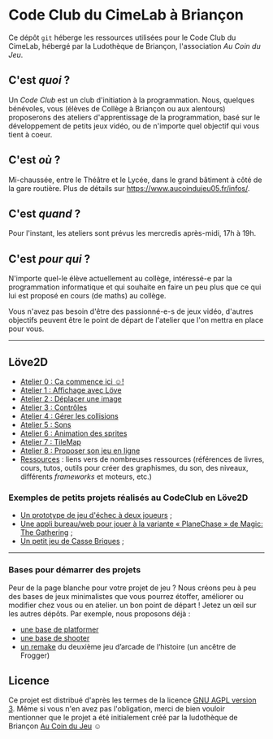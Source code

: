 # Code Club du CimeLab à Briançon

Ce dépôt `git` héberge les ressources utilisées pour le Code Club du CimeLab, hébergé par la Ludothèque de Briançon, l'association *Au Coin du Jeu*.

## C'est *quoi* ?

Un *Code Club* est un club d'initiation à la programmation.
Nous, quelques bénévoles, vous (élèves de Collège à Briançon ou aux alentours) proposerons des ateliers d'apprentissage de la programmation, basé sur le développement de petits jeux vidéo, ou de n'importe quel objectif qui vous tient à coeur.

## C'est *où* ?

Mi-chaussée, entre le Théâtre et le Lycée, dans le grand bâtiment à côté de la gare routière.
Plus de détails sur <https://www.aucoindujeu05.fr/infos/>.

## C'est *quand* ?

Pour l'instant, les ateliers sont prévus les mercredis après-midi, 17h à 19h.

## C'est *pour qui* ?

N'importe quel-le élève actuellement au collège, intéressé-e par la programmation informatique et qui souhaite en faire un peu plus que ce qui lui est proposé en cours (de maths) au collège.

Vous n'avez pas besoin d'être des passionné-e-s de jeux vidéo, d'autres objectifs peuvent être le point de départ de l'atelier que l'on mettra en place pour vous.

----

## Löve2D

* [Atelier 0 : Ca commence ici ☺️!](./love2d/atelier0.md)
* [Atelier 1 : Affichage avec Löve](./love2d/atelier1.md)
* [Atelier 2 : Déplacer une image](./love2d/atelier2.md)
* [Atelier 3 : Contrôles](./love2d/atelier3.md)
* [Atelier 4 : Gérer les collisions](love2d/atelier4.md)
* [Atelier 5 : Sons](./love2d/atelier5.md)
* [Atelier 6 : Animation des sprites](./love2d/atelier6.md)
* [Atelier 7 : TileMap](./love2d/atelier7.md)
* [Atelier 8 : Proposer son jeu en ligne](./love2d/atelier8.md)
* [Ressources](./love2d/Ressources.md) : liens vers de nombreuses ressources (références de livres, cours, tutos, outils pour créer des graphismes, du son, des niveaux, différents *frameworks* et moteurs, etc.)

### Exemples de petits projets réalisés au CodeClub en Löve2D

* [Un prototype de jeu d'échec à deux joueurs](https://github.com/Naereen/Love-2D-tiny-Chess-game) ;
* [Une appli bureau/web pour jouer à la variante « PlaneChase » de Magic: The Gathering](https://github.com/Naereen/PlaneChase.lua) ;
* [Un petit jeu de Casse Briques](https://github.com/Jehadel/Casse-Brique_basic) ;

----

### Bases pour démarrer des projets

Peur de la page blanche pour votre projet de jeu ? Nous créons peu à peu des bases de jeux minimalistes que vous pourrez étoffer, améliorer ou modifier chez vous ou en atelier. un bon point de départ ! Jetez un œil sur les autres dépôts. Par exemple, nous proposons déjà :

- [une base de platformer](https://github.com/aucoindujeu/base-bubblebobble)
- [une base de shooter](https://github.com/aucoindujeu/base-minishooter)
- [un remake](https://github.com/aucoindujeu/base-asteroidsrace) du deuxième jeu d’arcade de l‘histoire (un ancêtre de Frogger)

## Licence

Ce projet est distribué d'après les termes de la licence [GNU AGPL version 3](./LICENSE.txt). Même si vous n'en avez pas l'obligation, merci de bien vouloir mentionner que le projet a été initialement créé par la ludothèque de Briançon [Au Coin du Jeu](https://www.aucoindujeu05.fr/) ☺️
